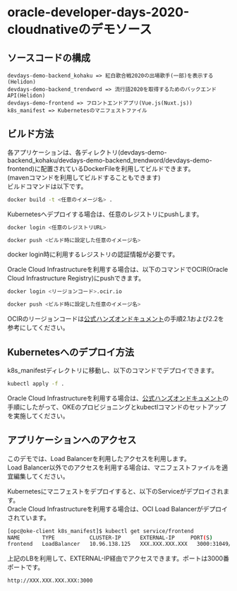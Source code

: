 # oracle-developer-days-2020-cloudnativeのデモソース

## ソースコードの構成

```
devdays-demo-backend_kohaku => 紅白歌合戦2020の出場歌手(一部)を表示する(Helidon)
devdays-demo-backend_trendword => 流行語2020を取得するためのバックエンドAPI(Helidon)
devdays-demo-frontend => フロントエンドアプリ(Vue.js(Nuxt.js))
k8s_manifest => Kubernetesのマニフェストファイル
```

## ビルド方法

各アプリケーションは、各ディレクトリ(devdays-demo-backend_kohaku/devdays-demo-backend_trendword/devdays-demo-frontend)に配置されているDockerFileを利用してビルドできます。  
  (mavenコマンドを利用してビルドすることもできます)  
ビルドコマンドは以下です。

```sh
docker build -t <任意のイメージ名> .  
```

Kubernetesへデプロイする場合は、任意のレジストリにpushします。

```sh
docker login <任意のレジストリURL>

docker push <ビルド時に設定した任意のイメージ名>
```

docker login時に利用するレジストリの認証情報が必要です。

Oracle Cloud Infrastructureを利用する場合は、以下のコマンドでOCIR(Oracle Cloud Infrastructure Registry)にpushできます。

```sh
docker login <リージョンコード>.ocir.io

docker push <ビルド時に設定した任意のイメージ名>
```

OCIRのリージョンコードは[公式ハンズオンドキュメント](https://oracle-japan.github.io/paasdocs/documents/containers/handson/k8s-walkthrough/#2-ociroke)の手順2.1および2.2を参考にしてください。

## Kubernetesへのデプロイ方法

k8s_manifestディレクトリに移動し、以下のコマンドでデプロイできます。

```sh
kubectl apply -f .
```

Oracle Cloud Infrastructureを利用する場合は、[公式ハンズオンドキュメント](https://oracle-japan.github.io/paasdocs/documents/containers/common/)の手順にしたがって、OKEのプロビジョニングとkubectlコマンドのセットアップを実施してください。

## アプリケーションへのアクセス

このデモでは、Load Balancerを利用したアクセスを利用します。  
Load Balancer以外でのアクセスを利用する場合は、マニフェストファイルを適宜編集してください。

Kubernetesにマニフェストをデプロイすると、以下のServiceがデプロイされます。  
Oracle Cloud Infrastructureを利用する場合は、OCI Load Balancerがデプロイされています。

```sh
[opc@oke-client k8s_manifest]$ kubectl get service/frontend
NAME       TYPE           CLUSTER-IP      EXTERNAL-IP     PORT(S)          AGE
frontend   LoadBalancer   10.96.138.125   XXX.XXX.XXX.XXX   3000:31049/TCP   2d23h
```

上記のLBを利用して、EXTERNAL-IP経由でアクセスできます。ポートは3000番ポートです。  

```
http://XXX.XXX.XXX.XXX:3000
```